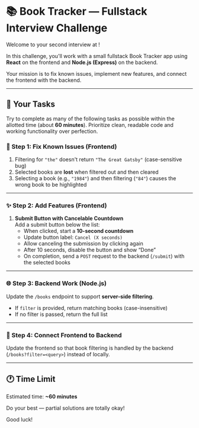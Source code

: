 # 📚 Book Tracker — Fullstack Interview Challenge

Welcome to your second interview at <company>!

In this challenge, you'll work with a small fullstack Book Tracker app using **React** on the frontend and **Node.js (Express)** on the backend.

Your mission is to fix known issues, implement new features, and connect the frontend with the backend.

---

## 🧪 Your Tasks

Try to complete as many of the following tasks as possible within the allotted time (about **60 minutes**). Prioritize clean, readable code and working functionality over perfection.

### 🔧 Step 1: Fix Known Issues (Frontend)
1. Filtering for `"the"` doesn't return `"The Great Gatsby"` (case-sensitive bug)
2. Selected books are **lost** when filtered out and then cleared
3. Selecting a book (e.g., `"1984"`) and then filtering (`"84"`) causes the wrong book to be highlighted

---

### ✨ Step 2: Add Features (Frontend)
1. **Submit Button with Cancelable Countdown**  
   Add a submit button below the list:
   - When clicked, start a **10-second countdown**
   - Update button label: `Cancel (X seconds)`
   - Allow canceling the submission by clicking again
   - After 10 seconds, disable the button and show “Done”
   - On completion, send a `POST` request to the backend (`/submit`) with the selected books

---

### 🌐 Step 3: Backend Work (Node.js)
Update the `/books` endpoint to support **server-side filtering**.

- If `filter` is provided, return matching books (case-insensitive)
- If no filter is passed, return the full list

---

### 🔁 Step 4: Connect Frontend to Backend
Update the frontend so that book filtering is handled by the backend (`/books?filter=<query>`) instead of locally.

---

## 🕐 Time Limit
Estimated time: **~60 minutes**

Do your best — partial solutions are totally okay!

Good luck!
